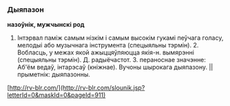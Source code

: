 ### Дыяпазон
**назоўнік, мужчынскі род**

1. Інтэрвал паміж самым нізкім і самым высокім гукамі пеўчага голасу, мелодыі або музычнага інструмента (спецыяльны тэрмін). 2. Вобласць, у межах якой ажыццяўляюцца якія-н. вымярэнні (спецыяльны тэрмін). Д. радыёчастот. 3. пераноснае значэнне: Аб'ём ведаў, інтарэсаў (кніжнае). Вучоны шырокага дыяпазону. || прыметнік: дыяпазонны.

<a rel="author">[http://rv-blr.com/](http://rv-blr.com/slounik.jsp?letterId=0&maskId=0&pageId=911)</a>
